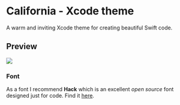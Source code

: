 # California - Xcode theme
A warm and inviting Xcode theme for creating beautiful Swift code.

## Preview
![](https://raw.githubusercontent.com/joltguy/california-xcode/master/xcode-california.png)

### Font
As a font I recommend **Hack** which is an excellent *open source* font designed just for code. Find it [here](http://sourcefoundry.org/hack/). 
